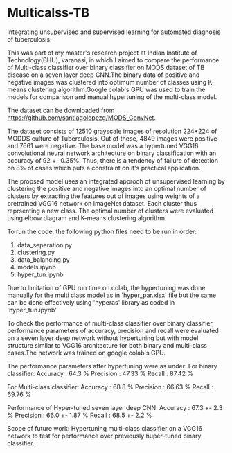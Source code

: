 # Multicalss-TB
Integrating unsupervised and supervised learning for automated diagnosis of tuberculosis.

This was part of my master's research project at Indian Institute of Technology(BHU), varanasi, in which I aimed to compare the performance of Multi-class classifier over binary classifier on MODS dataset of TB disease on a seven layer deep CNN.The binary data of positive and negative images was clustered into optimum number of classes using K-means clustering algorithm.Google colab's GPU was used to train the models for comparison and manual hypertuning of the multi-class model.

The dataset can be downloaded from https://github.com/santiagolopezg/MODS_ConvNet.

The dataset consists of 12510 grayscale images of resolution 224*224 of MODDS culture of Tuberculosis. Out of these, 4849 images were positive and 7661 were negative. The base model was a hypertuned VGG16 convolutional neural network architecture on binary classification with an accuracy of 92 +- 0.35%. Thus, there is a tendency of failure of detection on 8% of cases which puts a constraint on it's practical application.  

The propsed model uses an integrated approch of unsupervised learning by clustering the positive and negative images into an optimal number of clusters by extracting the features out of images using weights of a pretrained VGG16 network on ImageNet dataset. Each cluster thus reprsenting a new class. The optimal number of clusters were evaluated using elbow diagram and K-means clustering algorithm.

To run the code, the following python files need to be run in order:
1. data_seperation.py
2. clustering.py
3. data_balancing.py
4. models.ipynb
5. hyper_tun.ipynb

Due to limitation of GPU run time on colab, the hypertuning was done manually for the multi class model as in 'hyper_par.xlsx' file but the same can be done effectively using 'hyperas' library as coded in 'hyper_tun.ipynb'

To check the performance of multi-class classifier over binary classifier, performance parameters of accuracy, precision and recall were evaluated on a seven layer deep network without hypertuning but with model structure similar to VGG16 architecture for both binary and multi-class cases.The network was trained on google colab's GPU.

The performance parameters after hypertuning were as under:
For binary classifier:
Accuracy  : 64.3 %
Precision : 47.33 %
Recall    : 87.42 %

For Multi-class classifier:
Accuracy  : 68.8 %
Precision : 66.63 %
Recall    : 69.76 %

Performance of Hyper-tuned seven layer deep CNN:
Accuracy  : 67.3 +- 2.3 %
Precision : 66.0 +- 1.87 % 
Recall    : 68.5 +- 2.2 %

Scope of future work:
Hypertuning multi-class classifier on a VGG16 network to test for performance over previously huper-tuned binary classifier.
